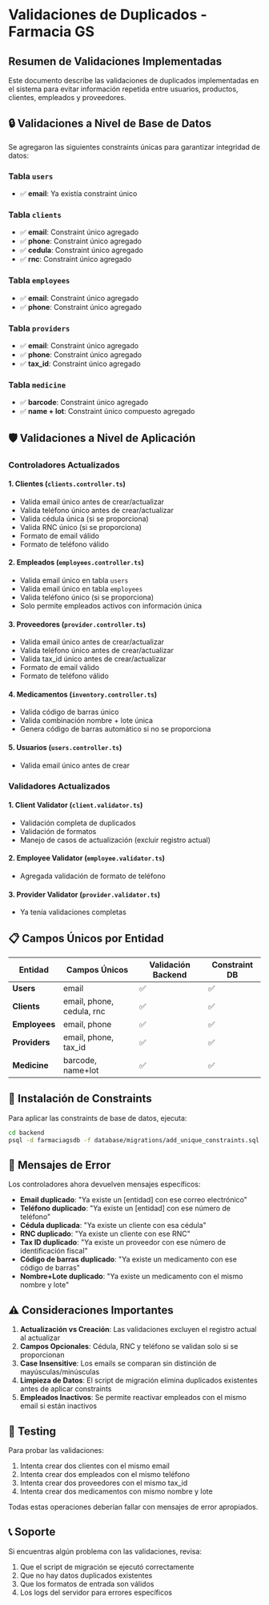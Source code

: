 # Validaciones de Duplicados - Farmacia GS

## Resumen de Validaciones Implementadas

Este documento describe las validaciones de duplicados implementadas en el sistema para evitar información repetida entre usuarios, productos, clientes, empleados y proveedores.

## 🔒 Validaciones a Nivel de Base de Datos

Se agregaron las siguientes constraints únicas para garantizar integridad de datos:

### Tabla `users`
- ✅ **email**: Ya existía constraint único

### Tabla `clients`
- ✅ **email**: Constraint único agregado
- ✅ **phone**: Constraint único agregado  
- ✅ **cedula**: Constraint único agregado
- ✅ **rnc**: Constraint único agregado

### Tabla `employees`
- ✅ **email**: Constraint único agregado
- ✅ **phone**: Constraint único agregado

### Tabla `providers`
- ✅ **email**: Constraint único agregado
- ✅ **phone**: Constraint único agregado
- ✅ **tax_id**: Constraint único agregado

### Tabla `medicine`
- ✅ **barcode**: Constraint único agregado
- ✅ **name + lot**: Constraint único compuesto agregado

## 🛡️ Validaciones a Nivel de Aplicación

### Controladores Actualizados

#### 1. **Clientes** (`clients.controller.ts`)
- Valida email único antes de crear/actualizar
- Valida teléfono único antes de crear/actualizar
- Valida cédula única (si se proporciona)
- Valida RNC único (si se proporciona)
- Formato de email válido
- Formato de teléfono válido

#### 2. **Empleados** (`employees.controller.ts`)
- Valida email único en tabla `users`
- Valida email único en tabla `employees`
- Valida teléfono único (si se proporciona)
- Solo permite empleados activos con información única

#### 3. **Proveedores** (`provider.controller.ts`)
- Valida email único antes de crear/actualizar
- Valida teléfono único antes de crear/actualizar
- Valida tax_id único antes de crear/actualizar
- Formato de email válido
- Formato de teléfono válido

#### 4. **Medicamentos** (`inventory.controller.ts`)
- Valida código de barras único
- Valida combinación nombre + lote única
- Genera código de barras automático si no se proporciona

#### 5. **Usuarios** (`users.controller.ts`)
- Valida email único antes de crear

### Validadores Actualizados

#### 1. **Client Validator** (`client.validator.ts`)
- Validación completa de duplicados
- Validación de formatos
- Manejo de casos de actualización (excluir registro actual)

#### 2. **Employee Validator** (`employee.validator.ts`)
- Agregada validación de formato de teléfono

#### 3. **Provider Validator** (`provider.validator.ts`)
- Ya tenía validaciones completas

## 📋 Campos Únicos por Entidad

| Entidad | Campos Únicos | Validación Backend | Constraint DB |
|---------|---------------|-------------------|---------------|
| **Users** | email | ✅ | ✅ |
| **Clients** | email, phone, cedula, rnc | ✅ | ✅ |
| **Employees** | email, phone | ✅ | ✅ |
| **Providers** | email, phone, tax_id | ✅ | ✅ |
| **Medicine** | barcode, name+lot | ✅ | ✅ |

## 🚀 Instalación de Constraints

Para aplicar las constraints de base de datos, ejecuta:

```bash
cd backend
psql -d farmaciagsdb -f database/migrations/add_unique_constraints.sql
```

## 📱 Mensajes de Error

Los controladores ahora devuelven mensajes específicos:

- **Email duplicado**: "Ya existe un [entidad] con ese correo electrónico"
- **Teléfono duplicado**: "Ya existe un [entidad] con ese número de teléfono"
- **Cédula duplicada**: "Ya existe un cliente con esa cédula"
- **RNC duplicado**: "Ya existe un cliente con ese RNC"
- **Tax ID duplicado**: "Ya existe un proveedor con ese número de identificación fiscal"
- **Código de barras duplicado**: "Ya existe un medicamento con ese código de barras"
- **Nombre+Lote duplicado**: "Ya existe un medicamento con el mismo nombre y lote"

## ⚠️ Consideraciones Importantes

1. **Actualización vs Creación**: Las validaciones excluyen el registro actual al actualizar
2. **Campos Opcionales**: Cédula, RNC y teléfono se validan solo si se proporcionan
3. **Case Insensitive**: Los emails se comparan sin distinción de mayúsculas/minúsculas
4. **Limpieza de Datos**: El script de migración elimina duplicados existentes antes de aplicar constraints
5. **Empleados Inactivos**: Se permite reactivar empleados con el mismo email si están inactivos

## 🔧 Testing

Para probar las validaciones:

1. Intenta crear dos clientes con el mismo email
2. Intenta crear dos empleados con el mismo teléfono  
3. Intenta crear dos proveedores con el mismo tax_id
4. Intenta crear dos medicamentos con mismo nombre y lote

Todas estas operaciones deberían fallar con mensajes de error apropiados.

## 📞 Soporte

Si encuentras algún problema con las validaciones, revisa:

1. Que el script de migración se ejecutó correctamente
2. Que no hay datos duplicados existentes
3. Que los formatos de entrada son válidos
4. Los logs del servidor para errores específicos
